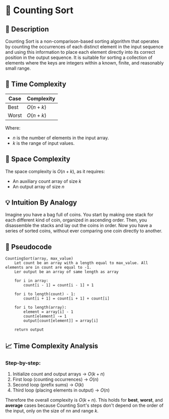# 🧠 Counting Sort

## 📝 Description

Counting Sort is a non-comparison-based sorting algorithm that operates by counting the occurrences of each distinct element in the input sequence and using this information to place each element directly into its correct position in the output sequence. It is suitable for sorting a collection of elements where the keys are integers within a known, finite, and reasonably small range.

## 💾 Time Complexity

| Case  | Complexity |
| ----- | ---------- |
| Best  | $O(n+k)$   |
| Worst | $O(n+k)$   |

Where:

- $n$ is the number of elements in the input array.
- $k$ is the range of input values.

## 💾 Space Complexity

The space complexity is $O(n+k)$, as it requires:

- An auxiliary count array of size $k$
- An output array of size $n$

## 💡 Intuition By Analogy

Imagine you have a bag full of coins. You start by making one stack for each different kind of coin, organized in ascending order. Then, you disassemble the stacks and lay out the coins in order. Now you have a series of sorted coins, without ever comparing one coin directly to another.

## 🧾 Pseudocode

```
CountingSort(array, max_value)
    Let count be an array with a length equal to max_value. All elements are in count are equal to -1.
    Ler output be an array of same length as array

    for i in array:
        count[i - 1] = count[i - 1] + 1

    for i to length(count) - 1:
        count[i + 1] = count[i + 1] + count[i]

    for i to length(array):
        element = array[i] - 1
        count[element] -= 1
        output[count[element]] = array[i]

    return output
```

## 📈 Time Complexity Analysis

### Step-by-step:

1. Initialize count and output arrays → $O(k+n)$
2. First loop (counting occurrences) → $O(n)$
3. Second loop (prefix sums) → $O(k)$
4. Third loop (placing elements in output) → $O(n)$

Therefore the overall complexity is $O(k+n)$.
This holds for **best**, **worst**, and **average** cases because Counting Sort's steps don't depend on the order of the input, only on the size of nn and range $k$.
